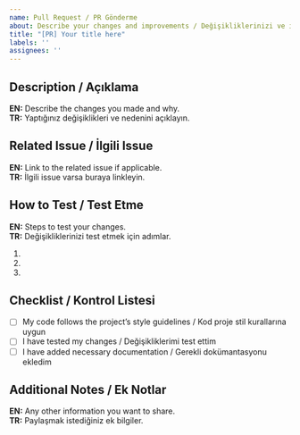 ```yaml
---
name: Pull Request / PR Gönderme
about: Describe your changes and improvements / Değişikliklerinizi ve iyileştirmelerinizi açıklayın
title: "[PR] Your title here"
labels: ''
assignees: ''
---
```


## Description / Açıklama
**EN:** Describe the changes you made and why.  
**TR:** Yaptığınız değişiklikleri ve nedenini açıklayın.

## Related Issue / İlgili Issue
**EN:** Link to the related issue if applicable.  
**TR:** İlgili issue varsa buraya linkleyin.

## How to Test / Test Etme
**EN:** Steps to test your changes.  
**TR:** Değişikliklerinizi test etmek için adımlar.

1.  
2.  
3.  

## Checklist / Kontrol Listesi
- [ ] My code follows the project’s style guidelines / Kod proje stil kurallarına uygun  
- [ ] I have tested my changes / Değişikliklerimi test ettim  
- [ ] I have added necessary documentation / Gerekli dokümantasyonu ekledim

## Additional Notes / Ek Notlar
**EN:** Any other information you want to share.  
**TR:** Paylaşmak istediğiniz ek bilgiler.
 